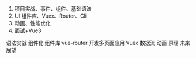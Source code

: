 1. 项目实战、事件、组件、基础语法
2. UI 组件库、Vuex、Router、Cli
3. 动画、性能优化
4. 面试+Vue3

语法实战
组件化
组件库
vue-router 开发多页面应用
Vuex 数据流
动画
原理
未来展望

